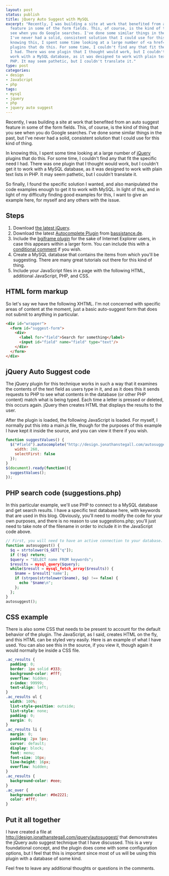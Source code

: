 ```yaml
---
layout: post
status: publish
title: jQuery Auto Suggest with MySQL
excerpt: "Recently, I was building a site at work that benefited from an auto suggest
  feature in some of the form fields. This, of course, is the kind of thing that you
  see when you do Google searches. I've done some similar things in the past, but
  I've never had a solid, consistent solution that I could use for this kind of thing.\r\n\r\nIn
  knowing this, I spent some time looking at a large number of <a href=\"http://jquery.com/\">jQuery</a>
  plugins that do this. For some time, I couldn't find any that fit the specific need
  I had. There was one plugin that I thought would work, but I couldn't get it to
  work with a MySQL database, as it was designed to work with plain text lists in
  PHP. It may seem pathetic, but I couldn't translate it."
type: post
categories:
- design
- JavaScript
- php
tags:
- mysql
- jquery
- php
- jquery auto suggest
---
```

Recently, I was building a site at work that benefited from an auto suggest feature in some of the form fields. This, of course, is the kind of thing that you see when you do Google searches. I've done some similar things in the past, but I've never had a solid, consistent solution that I could use for this kind of thing.

In knowing this, I spent some time looking at a large number of <a href="http://jquery.com/">jQuery</a> plugins that do this. For some time, I couldn't find any that fit the specific need I had. There was one plugin that I thought would work, but I couldn't get it to work with a MySQL database, as it was designed to work with plain text lists in PHP. It may seem pathetic, but I couldn't translate it.

So finally, I found the specific solution I wanted, and also manipulated the code examples enough to get it to work with MySQL. In light of this, and in light of my difficulty finding good examples for this, I want to give an example here, for myself and any others with the issue.
<h2>Steps</h2>
<ol>
	<li>Download <a href="http://jquery.com/">the latest jQuery</a>.</li>
	<li>Download the latest <a href="http://bassistance.de/jquery-plugins/jquery-plugin-autocomplete/">Autocomplete Plugin</a> from <a href="http://bassistance.de">bassistance.de</a>.</li>
	<li>Include the <a href="http://plugins.jquery.com/project/bgiframe">bgiframe plugin</a> for the sake of Internet Explorer users, in case this appears within a larger form. You can include this with a <a href="http://www.quirksmode.org/css/condcom.html">conditional comment</a> if you wish.</li>
	<li>Create a MySQL database that contains the items from which you'll be suggesting. There are many great tutorials out there for this kind of thing.</li>
	<li>Include your JavaScript files in a page with the following HTML, additional JavaScript, PHP, and CSS.</li>
</ol>
<h2>HTML form markup</h2>
So let's say we have the following XHTML. I'm not concerned with specific areas of content at the moment, just a basic auto-suggest form that does not submit to anything in particular.

~~~~ html
<div id="wrapper">
  <form id="suggest-form">
    <div>
      <label for="field">Search for something</label>
      <input id="field" name="field" type="text"/>
    </div>
  </form>
</div>
~~~~

<h2>jQuery Auto Suggest code</h2>
The jQuery plugin for this technique works in such a way that it examines the contents of the text field as users type in it, and as it does this it sends requests to PHP to see what contents in the database (or other PHP content) match what is being typed. Each time a letter is pressed or deleted, this occurs again. jQuery then creates HTML that displays the results to the user.

After the plugin is loaded, the following JavaScript is loaded. For myself, I normally put this into a main.js file, though for the purposes of this example I have kept it inside the source, and you can view it there if you wish.

~~~~ javascript
function suggestValues() {
  $("#field").autocomplete("http://design.jonathanstegall.com/autosuggest/suggestions.php", {
    width: 260,
    selectFirst: false
  });
}
$(document).ready(function(){
  suggestValues();
});
~~~~

<h2>PHP search code (suggestions.php)</h2>
In this particular example, we'll use PHP to connect to a MySQL database and get search results. I have a specific test database here, with keywords that are used in this blog. Obviously, you'll need to modify the code for your own purposes, and there is no reason to use suggestions.php; you'll just need to take note of the filename in order to include it in the JavaScript code above.

~~~~ php
// First, you will need to have an active connection to your database. I can’t possibly predict all the ways that this can happen, so I will assume that you are already connected to it and can run queries on it.
function autosuggest() {
  $q = strtolower($_GET["q"]);
  if (!$q) return;
  $query = "SELECT name FROM keywords";
  $results = mysql_query($query);
  while($result = mysql_fetch_array($results)) {
    $name = $result['name'];
    if (strpos(strtolower($name), $q) !== false) {
      echo "$name\n";
    };
  };
}
autosuggest();
~~~~

<h2>CSS example</h2>
There is also some CSS that needs to be present to account for the default behavior of the plugin. The JavaScript, as I said, creates HTML on the fly, and this HTML can be styled very easily. Here is an example of what I have used. You can also see this in the source, if you view it, though again it would normally be inside a CSS file.

~~~~ css
.ac_results {
  padding: 0;
  border: 1px solid #333;
  background-color: #fff;
  overflow: hidden;
  z-index: 99999;
  text-align: left;
}
.ac_results ul {
  width: 100%;
  list-style-position: outside;
  list-style: none;
  padding: 0;
  margin: 0;
}
.ac_results li {
  margin: 0;
  padding: 2px 5px;
  cursor: default;
  display: block;
  font: menu;
  font-size: 10px;
  line-height: 16px;
  overflow: hidden;
}
.ac_results {
  background-color: #eee;
}
.ac_over {
  background-color: #0e2221;
  color: #fff;
}
~~~~

<h2>Put it all together</h2>
I have created a file at <a href="http://design.jonathanstegall.com/jquery/autosuggest/">http://design.jonathanstegall.com/jquery/autosuggest/</a> that demonstrates the jQuery auto suggest technique that I have discussed. This is a very foundational concept, and the plugin does come with some configuration options, but I feel that this is important since most of us will be using this plugin with a database of some kind.

Feel free to leave any additional thoughts or questions in the comments.
